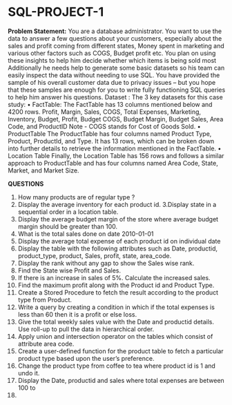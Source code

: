 # SQL-PROJECT-1
**Problem Statement:**
You are a database administrator. You want to use the data to answer a few questions
about your customers, especially about the sales and profit coming from different
states, Money spent in marketing and various other
factors such as COGS, Budget profit etc. You plan on using these insights to help him
decide whether which items is being sold most Additionally he needs help to generate
some basic datasets so his team can easily inspect the data without needing to use
SQL.
You have provided the sample of his overall customer data due to privacy issues – but
you hope that these samples are enough for you to write fully functioning SQL queries
to help him answer his questions.
Dataset :
The 3 key datasets for this case study:
• FactTable:
The FactTable has 13 columns mentioned below and 4200 rows.
Profit, Margin, Sales, COGS, Total Expenses, Marketing, Inventory, Budget, Profit,
Budget COGS, Budget Margin, Budget Sales, Area Code, and ProductID Note -
COGS stands for Cost of Goods Sold.
• ProductTable
The ProductTable has four columns named Product Type, Product, ProductId, and
Type. It has 13 rows, which can be broken down into further details to retrieve the
information mentioned in the FactTable.
• Location Table
Finally, the Location Table has 156 rows and follows a similar approach to
ProductTable and has four columns named Area Code, State, Market, and Market
Size.

**QUESTIONS**
1. How many products are of regular type ?
2. Display the average inventory for each product id.
3.Display state in a sequential order in a location table.
4. Display the average budget margin of the store where average budget margin
should be greater than 100.
5. What is the total sales done on date 2010-01-01
6. Display the average total expense of each product id on individual date
7. Display the table with the following attributes such as Date, productid,
product_type, product, Sales, profit, state, area_code.
8. Display the rank without any gap to show the Sales wise rank.
9. Find the State wise Profit and Sales.
10. If there is an increase in sales of 5%. Calculate the increased sales.
11. Find the maximum profit along with the Product id and Product Type.
12. Create a Stored Procedure to fetch the result according to the product type from
Product.
13. Write a query by creating a condition in which if the total expenses is less than
60 then it is a profit or else loss.
14. Give the total weekly sales value with the Date and productid details. Use
roll-up to pull the data in hierarchical order.
15. Apply union and intersection operator on the tables which consist of attribute
area code.
16. Create a user-defined function for the product table to fetch a particular product
type based upon the user’s preference.
17. Change the product type from coffee to tea where product id is 1 and undo it.
18. Display the Date, productid and sales where total expenses are between 100 to
200.
